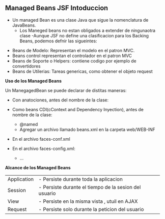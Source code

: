 ## Managed Beans JSF Intoduccion

- Un managed Bean es una clase Java que sigue la nomenclatura de JavaBeans.
    * Los Maneged beans no estan obligados a extender de ningunaotra clase
-Aunque JSF no define una clasificacion para los Backing Beans, podemos defnir las sigueintes:

* Beans de Modelo: Representan el modelo en el patron MVC.
* Beans control representan el controlador en el patron MVC
* Beans de Soporte o Helpers: contiene codigo por ejemplo de convertidores
* Beans de Utilerias: Tareas genericas, como obtener el objeto request

**Uso de los Managed Beans**

Un ManegagedBean se puede declarar de distitas maneras:

* Con anatociones, antes del nombre de la clase:

* Como beans CDI(cContext and Dependency Inyection), antes de nombre de la clase:
    - @named
    - Agregar un archivo llamado beans.xml en la carpeta web/WEB-INF


* En el archivo faces-conf.xml

* En el archivo faces-config.xml:
    - <managed-bean> ... </managed-bean>


**Alcance de los Managed Beans**

<table>

<tr>
    <td>Application</td>
    <td> - Persiste durante toda la aplicacion</td>
</tr>
<tr>
    <td>Session</td>
    <td> - Persiste durante el tiempo de la sesion del usuario</td>
</tr>
<tr>
    <td>View</td>
    <td> - Persiste en la misma vista , utuil en AJAX</td>
</tr>
<tr>
    <td>Request</td>
    <td> - Persiste solo durante la peticion del usuario</td>
</tr>





</table>